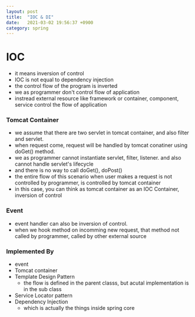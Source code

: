 ```yaml
---
layout: post
title:  "IOC & DI"
date:   2021-03-02 19:56:37 +0900
category: spring
---
```

# IOC
- it means inversion of control
- IOC is not equal to dependency injection
- the control flow of the program is inverted
- we as programmer don't control flow of application
- instread external resource like framework or container, component, service control the flow of application

### Tomcat Container
- we assume that there are two servlet in tomcat container, and also filter and servlet.
- when request come, request will be handled by tomcat conatiner using doGet() method.
- we as programmer cannot instantiate servlet, filter, listener. and also cannot handle servlet's lifecycle
- and there is no way to call doGet(), doPost()
- the entire flow of this scenario when user makes a request is not controlled by programmer, is controlled by tomcat container
- in this case, you can think as tomcat container as an IOC Container, inversion of control

### Event
- event handler can also be inversion of control.
- when we hook method on incomming new request, that method not called by programmer, called by other external source

### Implemented By
- event
- Tomcat container
- Template Design Pattern
    - the flow is defined in the parent classs, but acutal implementation is in the sub class
- Service Locator pattern
- Dependency Injection
    - which is actually the things inside spring core